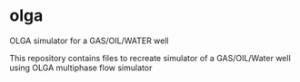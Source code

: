 # olga
OLGA simulator for a GAS/OIL/WATER well

This repository contains files to recreate simulator of a GAS/OIL/Water well using OLGA multiphase flow simulator
